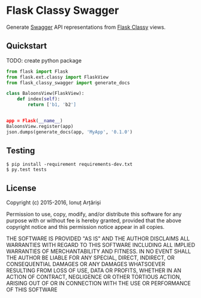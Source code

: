 # Flask Classy Swagger

Generate [Swagger](http://swagger.io/) API representations from [Flask Classy](https://pythonhosted.org/Flask-Classy/) views.

## Quickstart

TODO: create python package

```python
from flask import Flask
from flask.ext.classy import FlaskView
from flask_classy_swagger import generate_docs

class BaloonsView(FlaskView):
    def index(self):
        return ['b1, 'b2']


app = Flask(__name__)
BaloonsView.register(app)
json.dumps(generate_docs(app, 'MyApp', '0.1.0')
```


## Testing

```
$ pip install -requirement requirements-dev.txt
$ py.test tests
```

## License

Copyright (c) 2015-2016, Ionuț Arțăriși

Permission to use, copy, modify, and/or distribute this software for any purpose with or without fee is hereby granted, provided that the above copyright notice and this permission notice appear in all copies.

THE SOFTWARE IS PROVIDED "AS IS" AND THE AUTHOR DISCLAIMS ALL WARRANTIES WITH REGARD TO THIS SOFTWARE INCLUDING ALL IMPLIED WARRANTIES OF MERCHANTABILITY AND FITNESS. IN NO EVENT SHALL THE AUTHOR BE LIABLE FOR ANY SPECIAL, DIRECT, INDIRECT, OR CONSEQUENTIAL DAMAGES OR ANY DAMAGES WHATSOEVER RESULTING FROM LOSS OF USE, DATA OR PROFITS, WHETHER IN AN ACTION OF CONTRACT, NEGLIGENCE OR OTHER TORTIOUS ACTION, ARISING OUT OF OR IN CONNECTION WITH THE USE OR PERFORMANCE OF THIS SOFTWARE
